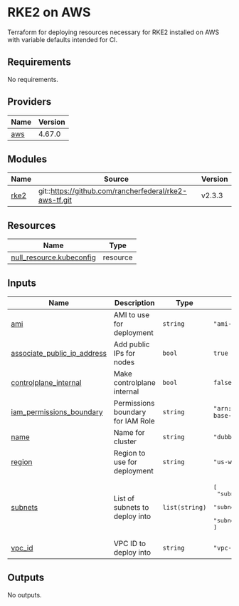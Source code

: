 # RKE2 on AWS

Terraform for deploying resources necessary for RKE2 installed on AWS with variable defaults intended for CI.

<!-- BEGIN_TF_DOCS -->
## Requirements

No requirements.

## Providers

| Name | Version |
|------|---------|
| <a name="provider_aws"></a> [aws](#provider\_aws) | 4.67.0 |

## Modules

| Name | Source | Version |
|------|--------|---------|
| <a name="module_rke2"></a> [rke2](#module\_rke2) | git::https://github.com/rancherfederal/rke2-aws-tf.git | v2.3.3 |

## Resources

| Name | Type |
|------|------|
| [null_resource.kubeconfig](https://registry.terraform.io/providers/hashicorp/null/latest/docs/resources/resource) | resource |

## Inputs

| Name | Description | Type | Default | Required |
|------|-------------|------|---------|:--------:|
| <a name="input_ami"></a> [ami](#input\_ami) | AMI to use for deployment | `string` | `"ami-03fc394d884ee7d48"` | no |
| <a name="input_associate_public_ip_address"></a> [associate\_public\_ip\_address](#input\_associate\_public\_ip\_address) | Add public IPs for nodes | `bool` | `true` | no |
| <a name="input_controlplane_internal"></a> [controlplane\_internal](#input\_controlplane\_internal) | Make controlplane internal | `bool` | `false` | no |
| <a name="input_iam_permissions_boundary"></a> [iam\_permissions\_boundary](#input\_iam\_permissions\_boundary) | Permissions boundary for IAM Role | `string` | `"arn:aws:iam::248783118822:policy/unicorn-base-policy"` | no |
| <a name="input_name"></a> [name](#input\_name) | Name for cluster | `string` | `"dubbd-rke2-ci"` | no |
| <a name="input_region"></a> [region](#input\_region) | Region to use for deployment | `string` | `"us-west-2"` | no |
| <a name="input_subnets"></a> [subnets](#input\_subnets) | List of subnets to deploy into | `list(string)` | <pre>[<br>  "subnet-0d0da65a31bcaa9dc",<br>  "subnet-0f9c052423f4ca602",<br>  "subnet-0bf47e35d4b60f338"<br>]</pre> | no |
| <a name="input_vpc_id"></a> [vpc\_id](#input\_vpc\_id) | VPC ID to deploy into | `string` | `"vpc-0a069641d8ea3aba6"` | no |

## Outputs

No outputs.
<!-- END_TF_DOCS -->
